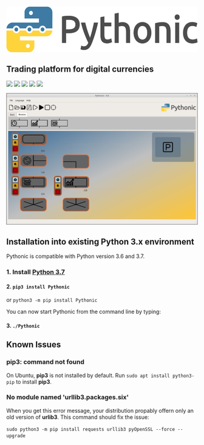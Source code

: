 <p align="center"><img src="src/Pythonic/images/horizontal.png" alt="Pythonic" height="120px"></p>

## Trading platform for digital currencies

[<img src="https://img.shields.io/pypi/l/Pythonic.svg">](https://github.com/hANSIc99/Pythonic)
[<img src="https://img.shields.io/pypi/pyversions/Pythonic.svg">](https://pypi.org/project/Pythonic/)
[<img src="https://img.shields.io/pypi/format/Pythonic.svg">](https://pypi.org/project/Pythonic/)
[<img src="https://img.shields.io/github/last-commit/hANSIc99/Pythonic.svg">](https://github.com/hANSIc99/Pythonic)
[<img src="https://img.shields.io/badge/platform-Windows%20Linux%20Mac-blueviolet.svg">](https://github.com/hANSIc99/Pythonic)


![Alt text](screenshot-3.png?raw=true "Screenshot")


## Installation into existing Python 3.x environment

Pythonic is compatible with Python version 3.6 and 3.7.

### 1. Install [Python 3.7](https://www.python.org/)

#### 2. `pip3 install Pythonic`

or `python3 -m pip install Pythonic`

You can now start Pythonic from the command line by typing:

#### 3. `./Pythonic`

## Known Issues

### pip3: command not found
On Ubuntu, **pip3** is not installed by default.
Run `sudo apt install python3-pip` to install **pip3**.

### No module named 'urllib3.packages.six'
When you get this error message,
your distribution propably offern only an old version of **urlib3**.
This command should fix the issue:

`sudo python3 -m pip install requests urllib3 pyOpenSSL --force --upgrade`


